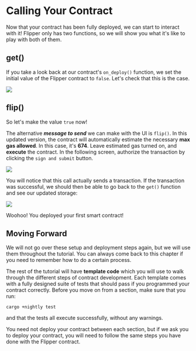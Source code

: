 # Calling Your Contract

Now that your contract has been fully deployed, we can start to interact with it! Flipper only has two functions, so we will show you what it's like to play with both of them.

## get\(\)

If you take a look back at our contract's `on_deploy()` function, we set the initial value of the Flipper contract to `false`. Let's check that this is the case.

![](../../../../../../.gitbook/assets/contractcall1.png)

## flip\(\)

So let's make the value `true` now!

The alternative _**message to send**_ we can make with the UI is `flip()`. In this updated version, the contract will automatically estimate the necessary **max gas allowed**. In this case, it's **674**. Leave estimated gas turned on, and **execute** the contract. In the following screen, authorize the transaction by clicking the `sign and submit` button.

![](../../../../../../.gitbook/assets/conractcall2.png)

You will notice that this call actually sends a transaction. If the transaction was successful, we should then be able to go back to the `get()` function and see our updated storage:

![](../../../../../../.gitbook/assets/contractcall3.png)

Woohoo! You deployed your first smart contract!

## Moving Forward

We will not go over these setup and deployment steps again, but we will use them throughout the tutorial. You can always come back to this chapter if you need to remember how to do a certain process.

The rest of the tutorial will have **template code** which you will use to walk through the different steps of contract development. Each template comes with a fully designed suite of tests that should pass if you programmed your contract correctly. Before you move on from a section, make sure that you run:

```text
cargo +nightly test
```

and that the tests all execute successfully, without any warnings.

You need not deploy your contract between each section, but if we ask you to deploy your contract, you will need to follow the same steps you have done with the Flipper contract.

